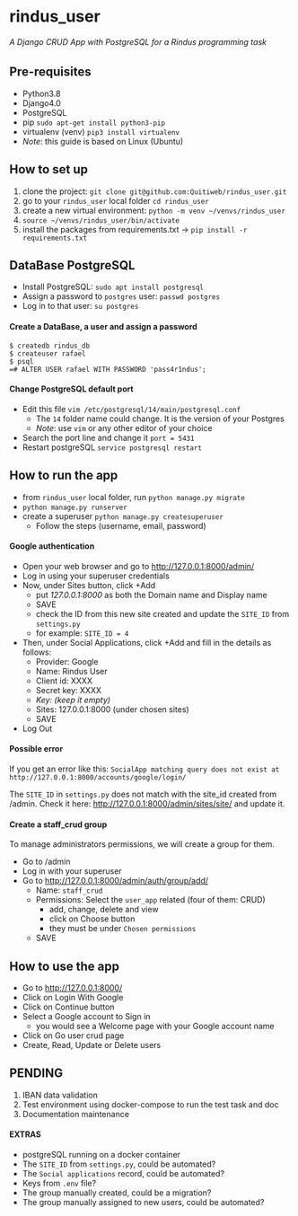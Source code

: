 # rindus_user
###### A Django CRUD App with PostgreSQL for a Rindus programming task

## Pre-requisites
 - Python3.8
 - Django4.0
 - PostgreSQL
 - pip `sudo apt-get install python3-pip`
 - virtualenv (venv) `pip3 install virtualenv`
 - *Note*: this guide is based on Linux (Ubuntu)

## How to set up
 1. clone the project: `git clone git@github.com:Quitiweb/rindus_user.git`
 2. go to your `rindus_user` local folder `cd rindus_user`
 3. create a new virtual environment: `python -m venv ~/venvs/rindus_user`
 4. `source ~/venvs/rindus_user/bin/activate`
 5. install the packages from requirements.txt -> `pip install -r requirements.txt`

## DataBase PostgreSQL

 - Install PostgreSQL: `sudo apt install postgresql`
 - Assign a password to `postgres` user: `passwd postgres`
 - Log in to that user: `su postgres`

#### Create a DataBase, a user and assign a password
```
$ createdb rindus_db
$ createuser rafael
$ psql
=# ALTER USER rafael WITH PASSWORD 'pass4r1ndus';
```

#### Change PostgreSQL default port
 - Edit this file `vim /etc/postgresql/14/main/postgresql.conf`
   - The `14` folder name could change. It is the version of your Postgres
   - *Note*: use `vim` or any other editor of your choice
 - Search the port line and change it `port = 5431`
 - Restart postgreSQL `service postgresql restart`

## How to run the app
 - from `rindus_user` local folder, run `python manage.py migrate`
 - `python manage.py runserver`
 - create a superuser `python manage.py createsuperuser`
   - Follow the steps (username, email, password)

#### Google authentication
 - Open your web browser and go to http://127.0.0.1:8000/admin/
 - Log in using your superuser credentials
 - Now, under Sites button, click +Add
   - put *127.0.0.1:8000* as both the Domain name and Display name
   - SAVE
   - check the ID from this new site created and update the `SITE_ID` from `settings.py`
   - for example: `SITE_ID = 4`
 - Then, under Social Applications, click +Add and fill in the details as follows:
   - Provider: Google
   - Name: Rindus User
   - Client id: XXXX
   - Secret key: XXXX
   - *Key: (keep it empty)*
   - Sites: 127.0.0.1:8000 (under chosen sites)
   - SAVE
 - Log Out

#### Possible error
If you get an error like this:
`SocialApp matching query does not exist at http://127.0.0.1:8000/accounts/google/login/`
  
The `SITE_ID` in `settings.py` does not match with the site_id created from /admin. Check it here:
http://127.0.0.1:8000/admin/sites/site/
and update it.

#### Create a staff_crud group
To manage administrators permissions, we will create a group for them.
 - Go to /admin
 - Log in with your superuser
 - Go to http://127.0.0.1:8000/admin/auth/group/add/
   - Name: `staff_crud`
   - Permissions: Select the `user_app` related (four of them: CRUD)
     - add, change, delete and view
     - click on Choose button
     - they must be under `Chosen permissions`
   - SAVE

## How to use the app

 - Go to http://127.0.0.1:8000/
 - Click on Login With Google
 - Click on Continue button
 - Select a Google account to Sign in
   - you would see a Welcome page with your Google account name
 - Click on Go user crud page
 - Create, Read, Update or Delete users

## PENDING

1. IBAN data validation
2. Test environment using docker-compose to run the test task and doc
3. Documentation maintenance

#### EXTRAS
 - postgreSQL running on a docker container
 - The `SITE_ID` from `settings.py`, could be automated?
 - The `Social applications` record, could be automated?
 - Keys from `.env` file?
 - The group manually created, could be a migration?
 - The group manually assigned to new users, could be automated?